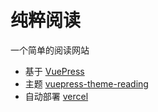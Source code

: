 # 纯粹阅读

一个简单的阅读网站 

- 基于 [VuePress](https://vuepress.vuejs.org/)
- 主题 [vuepress-theme-reading](https://github.com/okarin1/vuepress-theme-reading)
- 自动部署 [vercel](https://vercel.com/)

